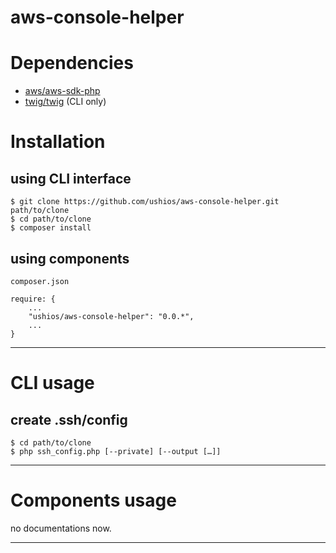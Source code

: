 aws-console-helper
===

# Dependencies

- [aws/aws-sdk-php](https://github.com/aws/aws-sdk-php/)
- [twig/twig](https://github.com/fabpot/Twig) (CLI only)

# Installation

## using CLI interface

    $ git clone https://github.com/ushios/aws-console-helper.git path/to/clone
    $ cd path/to/clone
    $ composer install

## using components

    composer.json
    
    require: {
        ...
        "ushios/aws-console-helper": "0.0.*",
        ...
    }

---

# CLI usage

## create .ssh/config

    $ cd path/to/clone
    $ php ssh_config.php [--private] [--output […]]

---

# Components usage

no documentations now.

---